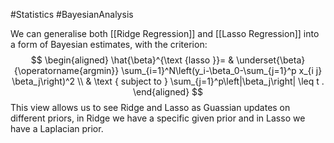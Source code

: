 #Statistics 
#BayesianAnalysis 

We can generalise both [[Ridge Regression]] and [[Lasso Regression]] into a form of Bayesian estimates, with the criterion:
$$
\begin{aligned}
\hat{\beta}^{\text {lasso }}= & \underset{\beta}{\operatorname{argmin}} \sum_{i=1}^N\left(y_i-\beta_0-\sum_{j=1}^p x_{i j} \beta_j\right)^2 \\
& \text { subject to } \sum_{j=1}^p\left|\beta_j\right| \leq t .
\end{aligned}
$$
This view allows us to see Ridge and Lasso as Guassian updates on different priors, in Ridge we have a specific given prior and in Lasso we have a Laplacian prior.